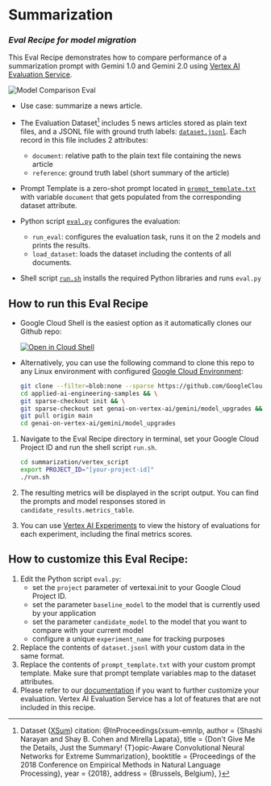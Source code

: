 # Summarization
### _Eval Recipe for model migration_

This Eval Recipe demonstrates how to compare performance of a summarization prompt with Gemini 1.0 and Gemini 2.0 using  [Vertex AI Evaluation Service](https://cloud.google.com/vertex-ai/generative-ai/docs/models/evaluation-overview).

![](diagram.png "Model Comparison Eval")

- Use case: summarize a news article.

- The Evaluation Dataset[^1] includes 5 news articles stored as plain text files, and a JSONL file with ground truth labels: [`dataset.jsonl`](./dataset.jsonl). Each record in this file includes 2 attributes:
    - `document`: relative path to the plain text file containing the news article
    - `reference`: ground truth label (short summary of the article)

- Prompt Template is a zero-shot prompt located in [`prompt_template.txt`](./prompt_template.txt) with variable `document` that gets populated from the corresponding dataset attribute.

- Python script [`eval.py`](./eval.py) configures the evaluation:
    - `run_eval`: configures the evaluation task, runs it on the 2 models and prints the results.
    - `load_dataset`: loads the dataset including the contents of all documents.

- Shell script [`run.sh`](./run.sh) installs the required Python libraries and runs `eval.py` 

## How to run this Eval Recipe

- Google Cloud Shell is the easiest option as it automatically clones our Github repo:

    <a href="https://console.cloud.google.com/cloudshell/open?git_repo=https://github.com/GoogleCloudPlatform/applied-ai-engineering-samples&cloudshell_git_branch=main&cloudshell_workspace=genai-on-vertex-ai/gemini/model_upgrades">
        <img alt="Open in Cloud Shell" src="http://gstatic.com/cloudssh/images/open-btn.png">
    </a>

- Alternatively, you can use the following command to clone this repo to any Linux environment with configured [Google Cloud Environment](https://cloud.google.com/vertex-ai/docs/start/cloud-environment):

    ``` bash
    git clone --filter=blob:none --sparse https://github.com/GoogleCloudPlatform/applied-ai-engineering-samples.git && \
    cd applied-ai-engineering-samples && \
    git sparse-checkout init && \
    git sparse-checkout set genai-on-vertex-ai/gemini/model_upgrades && \
    git pull origin main
    cd genai-on-vertex-ai/gemini/model_upgrades
    ```

1. Navigate to the Eval Recipe directory in terminal, set your Google Cloud Project ID and run the shell script `run.sh`.

    ``` bash
    cd summarization/vertex_script
    export PROJECT_ID="[your-project-id]"
    ./run.sh
    ```

1. The resulting metrics will be displayed in the script output. You can find the prompts and model responses stored in `candidate_results.metrics_table`.
1. You can use [Vertex AI Experiments](https://console.cloud.google.com/vertex-ai/experiments) to view the history of evaluations for each experiment, including the final metrics scores.

## How to customize this Eval Recipe:

1. Edit the Python script `eval.py`:
    - set the `project` parameter of vertexai.init to your Google Cloud Project ID.
    - set the parameter `baseline_model` to the model that is currently used by your application
    - set the parameter `candidate_model` to the model that you want to compare with your current model
    - configure a unique `experiment_name` for tracking purposes
1. Replace the contents of `dataset.jsonl` with your custom data in the same format.
1. Replace the contents of `prompt_template.txt` with your custom prompt template. Make sure that prompt template variables map to the dataset attributes.
1. Please refer to our [documentation](https://cloud.google.com/vertex-ai/generative-ai/docs/models/determine-eval) if you want to further customize your evaluation. Vertex AI Evaluation Service has a lot of features that are not included in this recipe.

[^1]: Dataset ([XSum](https://github.com/EdinburghNLP/XSum)) citation:
 @InProceedings{xsum-emnlp,
  author    = {Shashi Narayan and Shay B. Cohen and Mirella Lapata},
  title     = {Don't Give Me the Details, Just the Summary! {T}opic-Aware Convolutional Neural Networks for Extreme Summarization},
  booktitle = {Proceedings of the 2018 Conference on Empirical Methods in Natural Language Processing},
  year      = {2018},
  address   = {Brussels, Belgium},
}